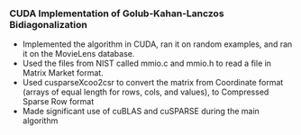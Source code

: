 ### CUDA Implementation of Golub-Kahan-Lanczos Bidiagonalization ###

* Implemented the algorithm in CUDA, ran it on random examples, and ran it on the MovieLens database. 
* Used the files from NIST called mmio.c and mmio.h to read a file in Matrix Market format. 
* Used cusparseXcoo2csr to convert the matrix from Coordinate format (arrays of equal length for rows, cols, and values), to Compressed Sparse Row format
* Made significant use of cuBLAS and cuSPARSE during the main algorithm